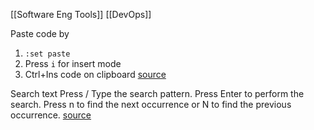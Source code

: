 [[Software Eng Tools]] [[DevOps]]

Paste code by 
1. `:set paste` 
2. Press `i` for insert mode
3. Ctrl+Ins code on clipboard
[source](https://stackoverflow.com/questions/41105157/vim-indents-every-line-of-code-when-copying-pasting)

Search text
Press /
Type the search pattern.
Press Enter to perform the search.
Press n to find the next occurrence or N to find the previous occurrence.
[source](https://linuxize.com/post/vim-search/)